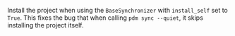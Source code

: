 Install the project when using the `BaseSynchronizer` with `install_self` set
to `True`. This fixes the bug that when calling `pdm sync --quiet`, it skips
installing the project itself.
